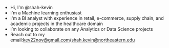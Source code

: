 -  Hi, I’m @shah-kevin
-  I'm a Machine learning enthusiast
-  I'm a BI analyst with experience in retail, e-commerce, supply chain, and academic projects in the healthcare domain
-  I’m looking to collaborate on any Analytics or Data Science projects
-  Reach out to my email:kev22nov@gmail.com/shah.kevin@northeastern.edu

<!---
shah-kevin/shah-kevin is a ✨ special ✨ repository because its `README.md` (this file) appears on your GitHub profile.
You can click the Preview link to take a look at your changes.
--->
